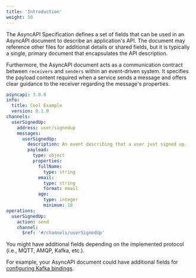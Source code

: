 ```yaml
---
title: 'Introduction'
weight: 50
---
```


The AsyncAPI Specification defines a set of fields that can be used in an AsyncAPI document to describe an application's API. The document may reference other files for additional details or shared fields, but it is typically a single, primary document that encapsulates the API description.

Furthermore, the AsyncAPI document acts as a communication contract between `receivers` and `senders` within an event-driven system. It specifies the payload content required when a service sends a message and offers clear guidance to the receiver regarding the message's properties.

```YAML
asyncapi: 3.0.0
info:
  title: Cool Example
  version: 0.1.0
channels:
  userSignedUp:
    address: user/signedup
    messages:
      userSignedUp:
        description: An event describing that a user just signed up.
        payload:
          type: object
          properties:
            fullName:
              type: string
            email:
              type: string
              format: email
            age:
              type: integer
              minimum: 18
operations: 
  userSignedUp:
    action: send
    channel: 
      $ref: '#/channels/userSignedUp'
```

<Remember>
You might have additional fields depending on the implemented protocol (i.e., MQTT, AMQP, Kafka, etc.). 
  
For example, your AsyncAPI document could have additional fields for <a href= "https://github.com/asyncapi/bindings/tree/master/kafka" target="_blank">configuring Kafka bindings</a>.
</Remember>
